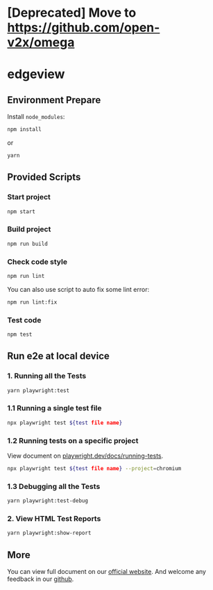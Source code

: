 # [Deprecated] Move to https://github.com/open-v2x/omega

# edgeview

## Environment Prepare

Install `node_modules`:

```bash
npm install
```

or

```bash
yarn
```

## Provided Scripts

### Start project

```bash
npm start
```

### Build project

```bash
npm run build
```

### Check code style

```bash
npm run lint
```

You can also use script to auto fix some lint error:

```bash
npm run lint:fix
```

### Test code

```bash
npm test
```

## Run e2e at local device

### 1. Running all the Tests

```bash
yarn playwright:test
```

### 1.1 Running a single test file

```bash
npx playwright test ${test file name}
```

### 1.2 Running tests on a specific project

View document on [playwright.dev/docs/running-tests](https://playwright.dev/docs/running-tests).

```bash
npx playwright test ${test file name} --project=chromium
```

### 1.3 Debugging all the Tests

```bash
yarn playwright:test-debug
```

### 2. View HTML Test Reports

```bash
yarn playwright:show-report
```

## More

You can view full document on our [official website](https://pro.ant.design). And welcome any
feedback in our [github](https://github.com/ant-design/ant-design-pro).
